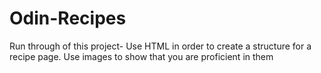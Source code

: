 # Odin-Recipes
Run through of this project-
Use HTML in order to create a structure for a recipe page.
Use images to show that you are proficient in them
